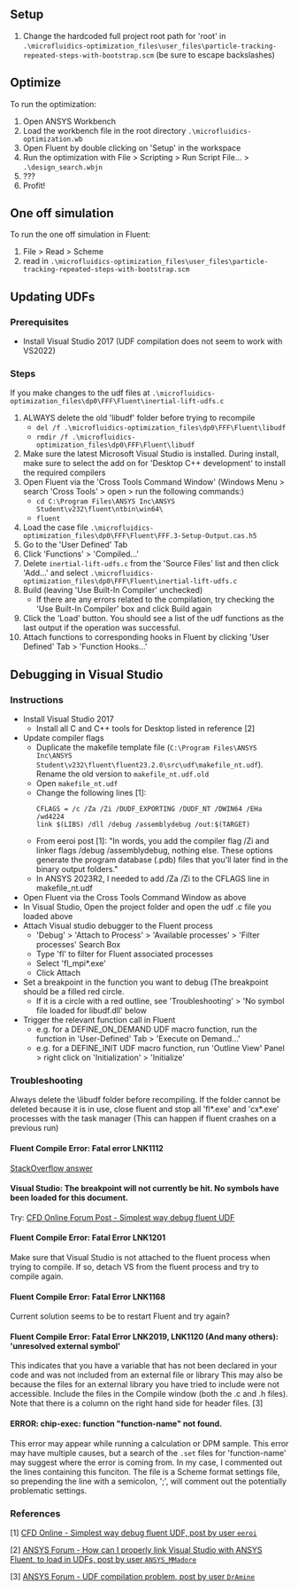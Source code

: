 ## Setup
1. Change the hardcoded full project root path for 'root' in `.\microfluidics-optimization_files\user_files\particle-tracking-repeated-steps-with-bootstrap.scm` (be sure to escape backslashes)

## Optimize
To run the optimization:
1. Open ANSYS Workbench
2. Load the workbench file in the root directory `.\microfluidics-optimization.wb`
3. Open Fluent by double clicking on 'Setup' in the workspace
3. Run the optimization with File > Scripting > Run Script File... > `.\design_search.wbjn`
4. ???
5. Profit!

## One off simulation
To run the one off simulation in Fluent:
1. File > Read > Scheme
2. read in `.\microfluidics-optimization_files\user_files\particle-tracking-repeated-steps-with-bootstrap.scm`

## Updating UDFs
### Prerequisites
- Install Visual Studio 2017 (UDF compilation does not seem to work with VS2022)

### Steps
If you make changes to the udf files at `.\microfluidics-optimization_files\dp0\FFF\Fluent\inertial-lift-udfs.c`
1. ALWAYS delete the old 'libudf' folder before trying to recompile
    - `del /f .\microfluidics-optimization_files\dp0\FFF\Fluent\libudf`
    - `rmdir /f .\microfluidics-optimization_files\dp0\FFF\Fluent\libudf`
2. Make sure the latest Microsoft Visual Studio is installed. During install, make sure to select the add on for 'Desktop C++ development' to install the required compilers
3. Open Fluent via the 'Cross Tools Command Window' (Windows Menu > search 'Cross Tools' > open > run the following commands:)
    - `cd C:\Program Files\ANSYS Inc\ANSYS Student\v232\fluent\ntbin\win64\`
    - `fluent`
4. Load the case file `.\microfluidics-optimization_files\dp0\FFF\Fluent\FFF.3-Setup-Output.cas.h5`
5. Go to the 'User Defined' Tab
6. Click 'Functions' > 'Compiled...'
7. Delete `inertial-lift-udfs.c` from the 'Source Files' list and then click 'Add...' and select `.\microfluidics-optimization_files\dp0\FFF\Fluent\inertial-lift-udfs.c`
8. Build (leaving 'Use Built-In Compiler' unchecked)
    - If there are any errors related to the compilation, try checking the 'Use Built-In Compiler' box and click Build again
9. Click the 'Load' button. You should see a list of the udf functions as the last output if the operation was successful.
10. Attach functions to corresponding hooks in Fluent by clicking 'User Defined' Tab > 'Function Hooks...'

## Debugging in Visual Studio

### Instructions
- Install Visual Studio 2017
    - Install all C and C++ tools for Desktop listed in reference [2]
- Update compiler flags
    - Duplicate the makefile template file (`C:\Program Files\ANSYS Inc\ANSYS Student\v232\fluent\fluent23.2.0\src\udf\makefile_nt.udf`). Rename the old version to `makefile_nt.udf.old`
    - Open `makefile_nt.udf`
    - Change the following lines [1]:
        ```
        CFLAGS = /c /Za /Zi /DUDF_EXPORTING /DUDF_NT /DWIN64 /EHa /wd4224
        link $(LIBS) /dll /debug /assemblydebug /out:$(TARGET)
        ```
    - From eeroi post [1]: "In words, you add the compiler flag /Zi and linker flags /debug /assemblydebug, nothing else. These options generate the program database (.pdb) files that you'll later find in the binary output folders."
    - In ANSYS 2023R2, I needed to add /Za /Zi to the CFLAGS line in makefile_nt.udf
- Open Fluent via the Cross Tools Command Window as above
- In Visual Studio, Open the project folder and open the udf .c file you loaded above
- Attach Visual studio debugger to the Fluent process
    - 'Debug' > 'Attach to Process' > 'Available processes' > 'Filter processes' Search Box
    - Type 'fl' to filter for Fluent associated processes
    - Select 'fl_mpi*.exe'
    - Click Attach
- Set a breakpoint in the function you want to debug (The breakpoint should be a filled red circle.
    - If it is a circle with a red outline, see 'Troubleshooting' > 'No symbol file loaded for libudf.dll' below
- Trigger the relevant function call in Fluent
    - e.g. for a DEFINE_ON_DEMAND UDF macro function, run the function in 'User-Defined' Tab > 'Execute on Demand...'
    - e.g. for a DEFINE_INIT UDF macro function, run 'Outline View' Panel > right click on 'Initialization' > 'Initialize'

### Troubleshooting
Always delete the \libudf folder before recompiling. If the folder cannot be deleted because it is in use, close fluent and stop all 'fl*.exe' and 'cx*.exe' processes with the task manager (This can happen if fluent crashes on a previous run)
#### Fluent Compile Error: Fatal error LNK1112
[StackOverflow answer](https://stackoverflow.com/questions/3563756/fatal-error-lnk1112-module-machine-type-x64-conflicts-with-target-machine-typ)
#### Visual Studio: The breakpoint will not currently be hit. No symbols have been loaded for this document.
Try: [CFD Online Forum Post - Simplest way debug fluent UDF](https://web.archive.org/web/20211017011134/https://www.cfd-online.com/Forums/fluent-udf/206603-simplest-way-debug-fluent-udf.html)
#### Fluent Compile Error: Fatal Error LNK1201
Make sure that Visual Studio is not attached to the fluent process when trying to compile. If so, detach VS from the fluent process and try to compile again.
#### Fluent Compile Error: Fatal Error LNK1168
Current solution seems to be to restart Fluent and try again?
#### Fluent Compile Error: Fatal Error LNK2019, LNK1120 (And many others): 'unresolved external symbol'
This indicates that you have a variable that has not been declared in your code and was not included from an external file or library
This may also be because the files for an external library you have tried to include were not accessible. Include the files in the Compile window (both the .c and .h files). Note that there is a column on the right hand side for header files. [3]
#### ERROR: chip-exec: function "function-name" not found.
This error may appear while running a calculation or DPM sample.
This error may have multiple causes, but a search of the `.set` files for 'function-name' may suggest where the error is coming from. In my case, I commented out the lines containing this funciton. The file is a Scheme format settings file, so prepending the line with a semicolon, ';', will comment out the potentially problematic settings.

### References
[1] [CFD Online - Simplest way debug fluent UDF, post by user `eeroi`](https://web.archive.org/web/20211017011134/https://www.cfd-online.com/Forums/fluent-udf/206603-simplest-way-debug-fluent-udf.html)

[2] [ANSYS Forum - How can I properly link Visual Studio with ANSYS Fluent, to load in UDFs, post by user `ANSYS_MMadore`](https://web.archive.org/web/20221128211933/https://forum.ansys.com/forums/topic/how-can-i-properly-link-visual-studio-with-ansys-fluent-to-load-in-udfs/)

[3] [ANSYS Forum - UDF compilation problem, post by user `DrAmine`](https://web.archive.org/web/20230127072511/https://forum.ansys.com/forums/topic/udf-compilation-problem/)
